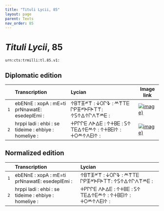 ```yaml
---
title: "Tituli Lycii, 85"
layout: page
parent: Texts
nav_order: 85
---
```




# *Tituli Lycii*, 85




`urn:cts:trmilli:tl.85.v1:`

## Diplomatic edition

|  | Transcription | Lycian | Image link |
| :---: | :------ | :------ | --- |
| `1` | ebENnE : xopA : mE=ti prNnawatE: esedeplEmi : | 𐊁𐊂𐊚𐊑𐊏𐊚 : 𐊜𐊒𐊓𐊙 : 𐊎𐊚𐊗𐊆 𐊓𐊕𐊑𐊏𐊀𐊇𐊀𐊗𐊚: 𐊁𐊖𐊁𐊅𐊁𐊓𐊍𐊚𐊎𐊆 : |[![image)](http://www.homermultitext.org/iipsrv?IIIF=/project/homer/pyramidal/deepzoom/lycian/hc/v1/2007.02.0116.tif/pct:0.0,5.858,99.96,61.92/100,/0/default.jpg)](http://www.homermultitext.org/ict2/?urn=urn:cite2:lycian:hc.v1:2007.02.0116@0.000,0.05858,0.9996,0.6192) |
| `2` | hrppi ladi : ehbi : se tideime : ehbiye : homeliye : | 𐊛𐊕𐊓𐊓𐊆 𐊍𐊀𐊅𐊆 : 𐊁𐊛𐊂𐊆 : 𐊖𐊁 𐊗𐊆𐊅𐊁𐊆𐊎𐊁 : 𐊁𐊛𐊂𐊆𐊊𐊁 : 𐊛𐊒𐊎𐊁𐊍𐊆𐊊𐊁 : |[![image)](http://www.homermultitext.org/iipsrv?IIIF=/project/homer/pyramidal/deepzoom/lycian/hc/v1/2007.02.0116.tif/pct:0.0,38.08,99.96,61.92/100,/0/default.jpg)](http://www.homermultitext.org/ict2/?urn=urn:cite2:lycian:hc.v1:2007.02.0116@0.000,0.3808,0.9996,0.6192) |

## Normalized edition

|  | Transcription | Lycian |
| :---: | :------ | :------ |
| `1` | ebENnE : xopA : mE=ti prNnawatE: esedeplEmi : | 𐊁𐊂𐊚𐊑𐊏𐊚 : 𐊜𐊒𐊓𐊙 : 𐊎𐊚𐊗𐊆 𐊓𐊕𐊑𐊏𐊀𐊇𐊀𐊗𐊚: 𐊁𐊖𐊁𐊅𐊁𐊓𐊍𐊚𐊎𐊆 : |
| `2` | hrppi ladi : ehbi : se tideime : ehbiye : homeliye : | 𐊛𐊕𐊓𐊓𐊆 𐊍𐊀𐊅𐊆 : 𐊁𐊛𐊂𐊆 : 𐊖𐊁 𐊗𐊆𐊅𐊁𐊆𐊎𐊁 : 𐊁𐊛𐊂𐊆𐊊𐊁 : 𐊛𐊒𐊎𐊁𐊍𐊆𐊊𐊁 : |